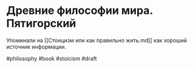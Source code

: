 # Древние философии мира. Пятигорский

Упоминали на [[Стоицизм или как правильно жить.md]] как хороший источник информации.

#philosophy #book #stoicism
#draft